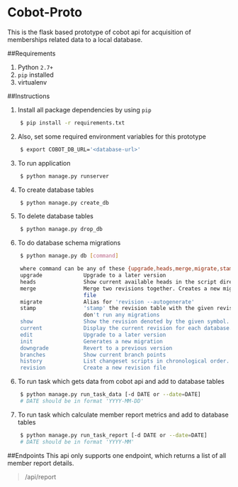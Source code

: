 Cobot-Proto
===========================

This is the flask based prototype of cobot api for acquisition of memberships
related data to a local database.

##Requirements
1. Python `2.7+`
2. `pip` installed
3. virtualenv

##Instructions
1. Install all package dependencies by using `pip`
```bash
    $ pip install -r requirements.txt 
```

2. Also, set some required environment variables for this prototype
```bash
    $ export COBOT_DB_URL='<database-url>'
```

3. To run application
```bash
    $ python manage.py runserver
```

4. To create database tables
```bash
    $ python manage.py create_db
```

5. To delete database tables
```bash
    $ python manage.py drop_db
```

6. To do database schema migrations
```bash
    $ python manage.py db [command]

    where command can be any of these {upgrade,heads,merge,migrate,stamp,show,current,edit,init,downgrade,branches,history,revision}
    upgrade             Upgrade to a later version
    heads               Show current available heads in the script directory
    merge               Merge two revisions together. Creates a new migration
                        file
    migrate             Alias for 'revision --autogenerate'
    stamp               'stamp' the revision table with the given revision;
                        don't run any migrations
    show                Show the revision denoted by the given symbol.
    current             Display the current revision for each database.
    edit                Upgrade to a later version
    init                Generates a new migration
    downgrade           Revert to a previous version
    branches            Show current branch points
    history             List changeset scripts in chronological order.
    revision            Create a new revision file
```
6. To run task which gets data from cobot api and add to database tables
```bash
    $ python manage.py run_task_data [-d DATE or --date=DATE]
    # DATE should be in format 'YYYY-MM-DD'
```

7. To run task which calculate member report metrics and add to database tables
```bash
    $ python manage.py run_task_report [-d DATE or --date=DATE]
    # DATE should be in format 'YYYY-MM'
```


##Endpoints
This api only supports one endpoint, which returns a list of all member report details.
> /api/report
